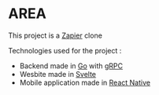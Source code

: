 # AREA

This project is a [Zapier](https://www.genome.gov/) clone

Technologies used for the project :
- Backend made in [Go](https://go.dev/) with [gRPC](https://grpc.io/)
- Wesbite made in [Svelte](https://svelte.dev/)
- Mobile application made in [React Native](https://reactnative.dev/)
